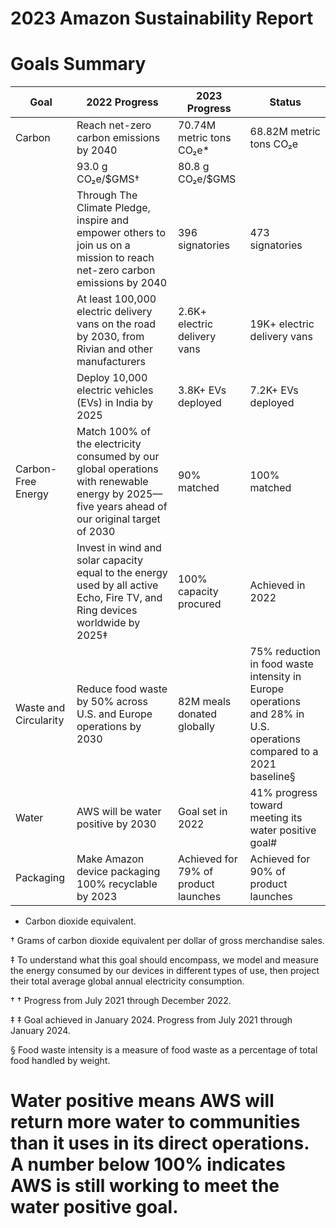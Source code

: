 # 2023 Amazon Sustainability Report

# Goals Summary

|Goal|2022 Progress|2023 Progress|Status|
|---|---|---|---|
|Carbon|Reach net-zero carbon emissions by 2040|70.74M metric tons CO₂e*|68.82M metric tons CO₂e|
| |93.0 g CO₂e/$GMS†|80.8 g CO₂e/$GMS| |
| |Through The Climate Pledge, inspire and empower others to join us on a mission to reach net-zero carbon emissions by 2040|396 signatories|473 signatories|
| |At least 100,000 electric delivery vans on the road by 2030, from Rivian and other manufacturers|2.6K+ electric delivery vans|19K+ electric delivery vans|
| |Deploy 10,000 electric vehicles (EVs) in India by 2025|3.8K+ EVs deployed|7.2K+ EVs deployed|
|Carbon-Free Energy|Match 100% of the electricity consumed by our global operations with renewable energy by 2025—five years ahead of our original target of 2030|90% matched|100% matched|
| |Invest in wind and solar capacity equal to the energy used by all active Echo, Fire TV, and Ring devices worldwide by 2025‡|100% capacity procured|Achieved in 2022|
|Waste and Circularity|Reduce food waste by 50% across U.S. and Europe operations by 2030|82M meals donated globally|75% reduction in food waste intensity in Europe operations and 28% in U.S. operations compared to a 2021 baseline§|
|Water|AWS will be water positive by 2030|Goal set in 2022|41% progress toward meeting its water positive goal#|
|Packaging|Make Amazon device packaging 100% recyclable by 2023|Achieved for 79% of product launches|Achieved for 90% of product launches|

* Carbon dioxide equivalent.

† Grams of carbon dioxide equivalent per dollar of gross merchandise sales.

‡ To understand what this goal should encompass, we model and measure the energy consumed by our devices in different types of use, then project their total average global annual electricity consumption.

† † Progress from July 2021 through December 2022.

‡ ‡ Goal achieved in January 2024. Progress from July 2021 through January 2024.

§ Food waste intensity is a measure of food waste as a percentage of total food handled by weight.

# Water positive means AWS will return more water to communities than it uses in its direct operations. A number below 100% indicates AWS is still working to meet the water positive goal.